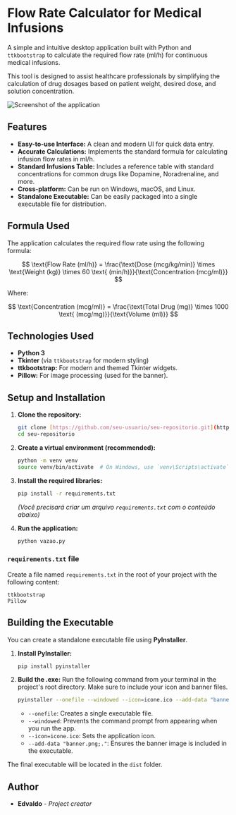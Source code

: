 # Flow Rate Calculator for Medical Infusions

A simple and intuitive desktop application built with Python and `ttkbootstrap` to calculate the required flow rate (ml/h) for continuous medical infusions.

This tool is designed to assist healthcare professionals by simplifying the calculation of drug dosages based on patient weight, desired dose, and solution concentration.

![Screenshot of the application](https://i.ibb.co/DD6Rgd8h/Screenshot.png)


## Features

-   **Easy-to-use Interface:** A clean and modern UI for quick data entry.
-   **Accurate Calculations:** Implements the standard formula for calculating infusion flow rates in ml/h.
-   **Standard Infusions Table:** Includes a reference table with standard concentrations for common drugs like Dopamine, Noradrenaline, and more.
-   **Cross-platform:** Can be run on Windows, macOS, and Linux.
-   **Standalone Executable:** Can be easily packaged into a single executable file for distribution.

## Formula Used

The application calculates the required flow rate using the following formula:

$$ \text{Flow Rate (ml/h)} = \frac{\text{Dose (mcg/kg/min)} \times \text{Weight (kg)} \times 60 \text{ (min/h)}}{\text{Concentration (mcg/ml)}} $$

Where:

$$ \text{Concentration (mcg/ml)} = \frac{\text{Total Drug (mg)} \times 1000 \text{ (mcg/mg)}}{\text{Volume (ml)}} $$

## Technologies Used

-   **Python 3**
-   **Tkinter** (via `ttkbootstrap` for modern styling)
-   **ttkbootstrap:** For modern and themed Tkinter widgets.
-   **Pillow:** For image processing (used for the banner).

## Setup and Installation

1.  **Clone the repository:**
    ```bash
    git clone [https://github.com/seu-usuario/seu-repositorio.git](https://github.com/seu-usuario/seu-repositorio.git)
    cd seu-repositorio
    ```

2.  **Create a virtual environment (recommended):**
    ```bash
    python -m venv venv
    source venv/bin/activate  # On Windows, use `venv\Scripts\activate`
    ```

3.  **Install the required libraries:**
    ```bash
    pip install -r requirements.txt
    ```
    *(Você precisará criar um arquivo `requirements.txt` com o conteúdo abaixo)*

4.  **Run the application:**
    ```bash
    python vazao.py
    ```

### `requirements.txt` file

Create a file named `requirements.txt` in the root of your project with the following content:

```
ttkbootstrap
Pillow
```

## Building the Executable

You can create a standalone executable file using **PyInstaller**.

1.  **Install PyInstaller:**
    ```bash
    pip install pyinstaller
    ```

2.  **Build the .exe:**
    Run the following command from your terminal in the project's root directory. Make sure to include your icon and banner files.
    ```bash
    pyinstaller --onefile --windowed --icon=icone.ico --add-data "banner.png;." vazao.py
    ```
    -   `--onefile`: Creates a single executable file.
    -   `--windowed`: Prevents the command prompt from appearing when you run the app.
    -   `--icon=icone.ico`: Sets the application icon.
    -   `--add-data "banner.png;."`: Ensures the banner image is included in the executable.

The final executable will be located in the `dist` folder.

## Author

-   **Edvaldo** - *Project creator*

